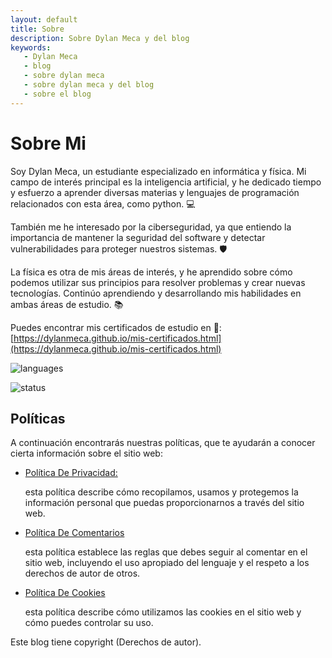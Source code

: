```yaml
---
layout: default
title: Sobre
description: Sobre Dylan Meca y del blog
keywords:
   - Dylan Meca
   - blog
   - sobre dylan meca
   - sobre dylan meca y del blog
   - sobre el blog
---
```

 
# Sobre Mi

Soy Dylan Meca, un estudiante especializado en informática y física. Mi campo de interés principal es la inteligencia artificial, y he dedicado tiempo y esfuerzo a aprender diversas materias y lenguajes de programación relacionados con esta área, como python. 💻

También me he interesado por la ciberseguridad, ya que entiendo la importancia de mantener la seguridad del software y detectar vulnerabilidades para proteger nuestros sistemas. 🛡️

La física es otra de mis áreas de interés, y he aprendido sobre cómo podemos utilizar sus principios para resolver problemas y crear nuevas tecnologías. Continúo aprendiendo y desarrollando mis habilidades en ambas áreas de estudio. 📚

Puedes encontrar mis certificados de estudio en 📜: [https://dylanmeca.github.io/mis-certificados.html](https://dylanmeca.github.io/mis-certificados.html)

![languages](https://github-readme-stats.vercel.app/api/top-langs/?username=dylanmeca&layout=compact)

![status](https://github-readme-stats.vercel.app/api?username=dylanmeca)

## Políticas

A continuación encontrarás nuestras políticas, que te ayudarán a conocer cierta información sobre el sitio web:

<ul>
    <li><a target="_blank" href="{{ 'politica-de-privacidad' | relative_url }}">Política De Privacidad: </a></li><p>esta política describe cómo recopilamos, usamos y protegemos la información personal que puedas proporcionarnos a través del sitio web.</p>
    <li><a target="_blank" href="{{ 'politica-de-comentarios' | relative_url }}">Política De Comentarios</a></li><p>esta política establece las reglas que debes seguir al comentar en el sitio web, incluyendo el uso apropiado del lenguaje y el respeto a los derechos de autor de otros.</p>
    <li><a target="_blank" href="{{ 'politica-de-cookies' | relative_url }}">Política De Cookies</a></li><p>esta política describe cómo utilizamos las cookies en el sitio web y cómo puedes controlar su uso.</p>
</ul>

Este blog tiene copyright (Derechos de autor).
